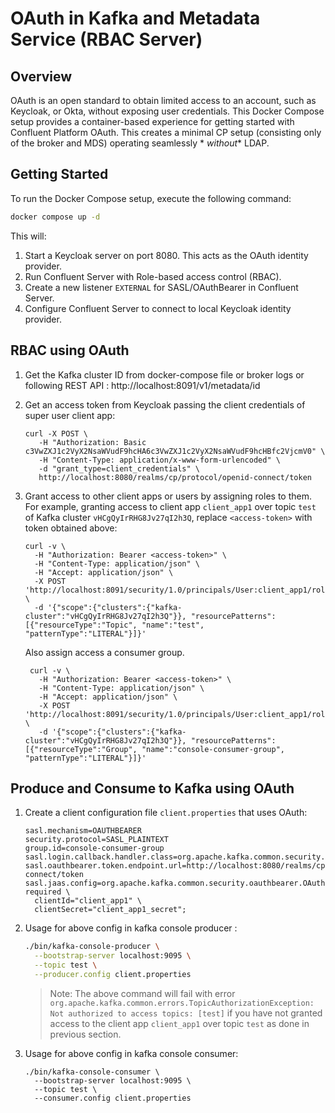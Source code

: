 # OAuth in Kafka and Metadata Service (RBAC Server)

## Overview

OAuth is an open standard to obtain limited access to an account, such as Keycloak, or Okta, without
exposing user credentials.
This Docker Compose setup provides a container-based experience for getting started with Confluent
Platform OAuth.
This creates a minimal CP setup (consisting only of the broker and MDS) operating seamlessly *
*without** LDAP.

## Getting Started

To run the Docker Compose setup, execute the following command:

```bash
docker compose up -d
```

This will:

1. Start a Keycloak server on port 8080. This acts as the OAuth identity provider.
2. Run Confluent Server with Role-based access control (RBAC).
3. Create a new listener `EXTERNAL` for SASL/OAuthBearer in Confluent Server.
4. Configure Confluent Server to connect to local Keycloak identity provider.

## RBAC using OAuth

1. Get the Kafka cluster ID from docker-compose file or broker logs or following REST
   API : http://localhost:8091/v1/metadata/id

2. Get an access token from Keycloak passing the client credentials of super user client app:

    ```shell
    curl -X POST \
       -H "Authorization: Basic c3VwZXJ1c2VyX2NsaWVudF9hcHA6c3VwZXJ1c2VyX2NsaWVudF9hcHBfc2VjcmV0" \
       -H "Content-Type: application/x-www-form-urlencoded" \
       -d "grant_type=client_credentials" \
       http://localhost:8080/realms/cp/protocol/openid-connect/token
    ```

3. Grant access to other client apps or users by assigning roles to them.
   For example, granting access to client app `client_app1` over topic `test` of Kafka cluster `vHCgQyIrRHG8Jv27qI2h3Q`, replace `<access-token>` with token obtained above:

    ```shell
    curl -v \
      -H "Authorization: Bearer <access-token>" \
      -H "Content-Type: application/json" \
      -H "Accept: application/json" \
      -X POST 'http://localhost:8091/security/1.0/principals/User:client_app1/roles/ResourceOwner/bindings' \
      -d '{"scope":{"clusters":{"kafka-cluster":"vHCgQyIrRHG8Jv27qI2h3Q"}}, "resourcePatterns":[{"resourceType":"Topic", "name":"test", "patternType":"LITERAL"}]}'
    ```

   Also assign access a consumer group.
   ```shell
    curl -v \
      -H "Authorization: Bearer <access-token>" \
      -H "Content-Type: application/json" \
      -H "Accept: application/json" \
      -X POST 'http://localhost:8091/security/1.0/principals/User:client_app1/roles/ResourceOwner/bindings' \
      -d '{"scope":{"clusters":{"kafka-cluster":"vHCgQyIrRHG8Jv27qI2h3Q"}}, "resourcePatterns":[{"resourceType":"Group", "name":"console-consumer-group", "patternType":"LITERAL"}]}'
    ```

## Produce and Consume to Kafka using OAuth

1. Create a client configuration file `client.properties` that uses OAuth:

    ```properties
    sasl.mechanism=OAUTHBEARER
    security.protocol=SASL_PLAINTEXT
    group.id=console-consumer-group
    sasl.login.callback.handler.class=org.apache.kafka.common.security.oauthbearer.secured.OAuthBearerLoginCallbackHandler
    sasl.oauthbearer.token.endpoint.url=http://localhost:8080/realms/cp/protocol/openid-connect/token
    sasl.jaas.config=org.apache.kafka.common.security.oauthbearer.OAuthBearerLoginModule required \
      clientId="client_app1" \
      clientSecret="client_app1_secret";
    ```

2. Usage for above config in kafka console producer :
   ```bash
   ./bin/kafka-console-producer \
     --bootstrap-server localhost:9095 \
     --topic test \
     --producer.config client.properties
   ```
   > Note: The above command will fail with error ```org.apache.kafka.common.errors.TopicAuthorizationException: Not authorized to access topics: [test]``` if you have not granted access to the client app `client_app1` over topic `test` as done in previous section.

3. Usage for above config in kafka console consumer:
   ```shell
   ./bin/kafka-console-consumer \
     --bootstrap-server localhost:9095 \
     --topic test \
     --consumer.config client.properties
   ```
